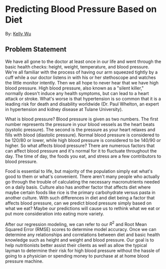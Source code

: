 # Predicting Blood Pressure Based on Diet
By: [Kelly Wu](https://www.linkedin.com/in/kelly-wu-nj/)

## Problem Statement

We have all gone to the doctor at least once in our life and went through the basic health checks: height, weight, temperature, and blood pressure. We're all familiar with the process of having our arm squeezed tightly by a cuff while a our doctor listens in with his or her stethoscope and watches the little monitor intently. Then we all hope to never hear that we have high blood pressure. High blood pressure, also known as a "silent killer," normally doesn't induce any health symptoms, but can lead to a heart attack or stroke. What's worse is that hypertension is so common that it is a leading risk for death and disability worldwide (Dr. Paul Whelton, an expert in hypertension and kidney disease at Tulane University). 

What is blood pressure? Blood pressure is given as two numbers. The first number represents the pressure in your blood vessels as the heart beats (systolic pressure). The second is the pressure as your heart relaxes and fills with blood (diastolic pressure). Normal blood pressure is considered to be 120/80 or lower, while high blood pressure is considered to be 140/90 or higher. So what affects blood pressure? There are numerous factors that can affect blood pressure and it's normal for it to fluctuate throughout the day. The time of day, the foods you eat, and stress are a few contributors to blood pressure. 

Food is essential to life, but majority of the population simply eat what's good to them or what's convenient. There aren't many people who actually go through the trouble of calculating the necessary macronutrients needed on a daily basis. Culture also has another factor that affects diet where maybe certain foods like rice is the primary carbohydrate versus pasta in another culture. With such differences in diet and diet being a factor that affects blood pressure, can we predict blood pressure simply based on what we eat? Maybe our predictions will cause us to rethink what we eat or put more consideration into eating more variety. 

After our regression modeling, we can refer to our $R^2$ and Root Mean Squared Error (RMSE) scores to determine model accuracy. Once we can determine any relationships and correlations between diet and basic health knowledge such as height and weight and blood pressure. Our goal is to help nutritionists better assist their clients as well as allow the typical layman to determine their risk for high blood pressure without the hassle of going to a physician or spending money to purchase at at home blood pressure machine. 